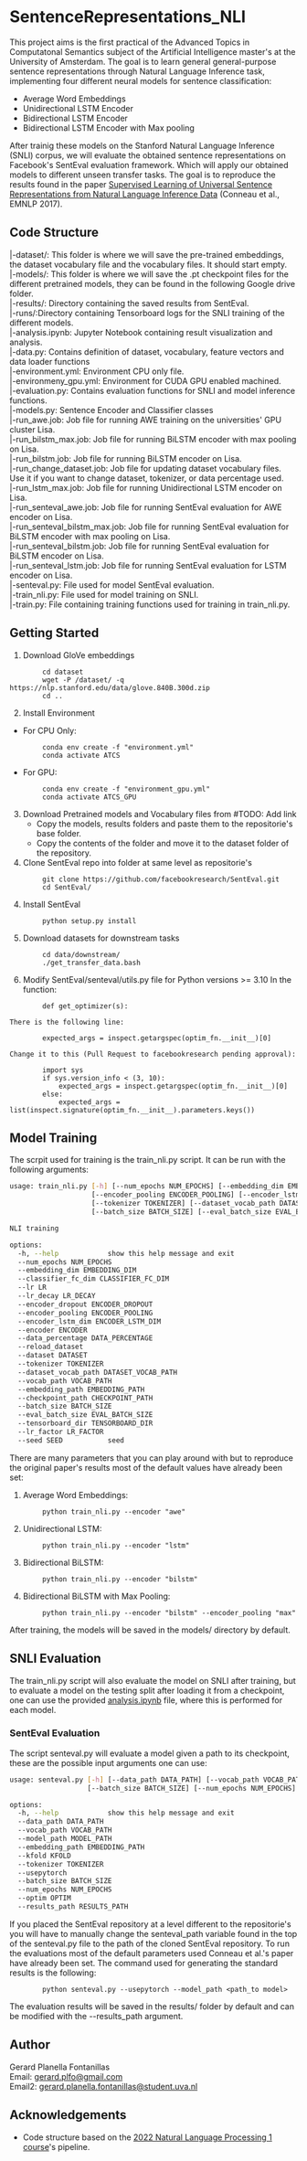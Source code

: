 # SentenceRepresentations_NLI
This project aims is the first practical of the Advanced Topics in Computatonal Semantics subject of the Artificial Intelligence master's at the University of Amsterdam. The goal is to learn general general-purpose sentence representations through Natural Language Inference task, implementing four different neural models for sentence classification:
- Average Word Embeddings
- Unidirectional LSTM Encoder
- Bidirectional LSTM Encoder
- Bidirectional LSTM Encoder with Max pooling

After trainig these models on the Stanford Natural Language Inference (SNLI) corpus, we will evaluate the obtained sentence representations on Facebook's SentEval evaluation framework. Which will apply our obtained models to different unseen transfer tasks. The goal is to reproduce the results found in the paper [Supervised Learning of Universal Sentence Representations from Natural Language Inference Data](https://aclanthology.org/D17-1070) (Conneau et al., EMNLP 2017).

## Code Structure
|-dataset/: This folder is where we will save the pre-trained embeddings, the dataset vocabulary file and the vocabulary files. It should start empty.  
|-models/: This folder is where we will save the .pt checkpoint files for the different pretrained models, they can be found in the following Google drive folder.  
|-results/: Directory containing the saved results from SentEval.  
|-runs/:Directory containing Tensorboard logs for the SNLI training of the different models.  
|-analysis.ipynb: Jupyter Notebook containing result visualization and analysis.  
|-data.py: Contains definition of dataset, vocabulary, feature vectors and data loader functions  
|-environment.yml: Environment CPU only file.  
|-environmeny_gpu.yml: Environment for CUDA GPU enabled machined.  
|-evaluation.py: Contains evaluation functions for SNLI and model inference functions.  
|-models.py: Sentence Encoder and Classifier classes  
|-run_awe.job: Job file for running AWE training on the universities' GPU cluster Lisa.  
|-run_bilstm_max.job: Job file for running BiLSTM encoder with max pooling on Lisa.  
|-run_bilstm.job: Job file for running BiLSTM encoder on Lisa.  
|-run_change_dataset.job: Job file for updating dataset vocabulary files. Use it if you want to change dataset, tokenizer, or data percentage used.   
|-run_lstm_max.job: Job file for running Unidirectional LSTM encoder on Lisa.  
|-run_senteval_awe.job: Job file for running SentEval evaluation for AWE encoder on Lisa.  
|-run_senteval_bilstm_max.job: Job file for running SentEval evaluation for BiLSTM encoder with max pooling on Lisa.  
|-run_senteval_bilstm.job: Job file for running SentEval evaluation for BiLSTM encoder on Lisa.  
|-run_senteval_lstm.job: Job file for running SentEval evaluation for LSTM encoder on Lisa.  
|-senteval.py: File used for model SentEval evaluation.  
|-train_nli.py: File used for model training on SNLI.  
|-train.py: File containing training functions used for training in train_nli.py.  

## Getting Started
1. Download GloVe embeddings
```
        cd dataset
        wget -P /dataset/ -q https://nlp.stanford.edu/data/glove.840B.300d.zip
        cd ..
```
2. Install Environment
* For CPU Only:
```
        conda env create -f "environment.yml"
        conda activate ATCS
```
* For GPU:
```
        conda env create -f "environment_gpu.yml"
        conda activate ATCS_GPU
```
3. Download Pretrained models and Vocabulary files from #TODO: Add link
    * Copy the models, results folders and paste them to the repositorie's base folder.
    * Copy the contents of the folder and move it to the dataset folder of the repository.        
3. Clone SentEval repo into folder at same level as repositorie's
```
        git clone https://github.com/facebookresearch/SentEval.git
        cd SentEval/
```
4. Install SentEval
```
        python setup.py install
```
5. Download datasets for downstream tasks
```
        cd data/downstream/
        ./get_transfer_data.bash
```
6. Modify SentEval/senteval/utils.py file for Python versions >= 3.10
    In the function: 
```
        def get_optimizer(s):
```
    There is the following line:
```
        expected_args = inspect.getargspec(optim_fn.__init__)[0]
```
    Change it to this (Pull Request to facebookresearch pending approval):
```
        import sys
        if sys.version_info < (3, 10):
            expected_args = inspect.getargspec(optim_fn.__init__)[0]
        else:
            expected_args = list(inspect.signature(optim_fn.__init__).parameters.keys())
```

## Model Training
The scrpit used for training is the train_nli.py script. It can be run with the following arguments: 
```bash
usage: train_nli.py [-h] [--num_epochs NUM_EPOCHS] [--embedding_dim EMBEDDING_DIM] [--classifier_fc_dim CLASSIFIER_FC_DIM] [--lr LR] [--lr_decay LR_DECAY] [--encoder_dropout ENCODER_DROPOUT]
                    [--encoder_pooling ENCODER_POOLING] [--encoder_lstm_dim ENCODER_LSTM_DIM] [--encoder ENCODER] [--data_percentage DATA_PERCENTAGE] [--reload_dataset] [--dataset DATASET]
                    [--tokenizer TOKENIZER] [--dataset_vocab_path DATASET_VOCAB_PATH] [--vocab_path VOCAB_PATH] [--embedding_path EMBEDDING_PATH] [--checkpoint_path CHECKPOINT_PATH]
                    [--batch_size BATCH_SIZE] [--eval_batch_size EVAL_BATCH_SIZE] [--tensorboard_dir TENSORBOARD_DIR] [--lr_factor LR_FACTOR] [--seed SEED]

NLI training

options:
  -h, --help            show this help message and exit
  --num_epochs NUM_EPOCHS
  --embedding_dim EMBEDDING_DIM
  --classifier_fc_dim CLASSIFIER_FC_DIM
  --lr LR
  --lr_decay LR_DECAY
  --encoder_dropout ENCODER_DROPOUT
  --encoder_pooling ENCODER_POOLING
  --encoder_lstm_dim ENCODER_LSTM_DIM
  --encoder ENCODER
  --data_percentage DATA_PERCENTAGE
  --reload_dataset
  --dataset DATASET
  --tokenizer TOKENIZER
  --dataset_vocab_path DATASET_VOCAB_PATH
  --vocab_path VOCAB_PATH
  --embedding_path EMBEDDING_PATH
  --checkpoint_path CHECKPOINT_PATH
  --batch_size BATCH_SIZE
  --eval_batch_size EVAL_BATCH_SIZE
  --tensorboard_dir TENSORBOARD_DIR
  --lr_factor LR_FACTOR
  --seed SEED           seed
```

There are many parameters that you can play around with but to reproduce the original paper's results most of the default values have already been set:

1. Average Word Embeddings:
```
        python train_nli.py --encoder "awe"
```
2. Unidirectional LSTM:
```
        python train_nli.py --encoder "lstm"
```
3. Bidirectional BiLSTM: 
```
        python train_nli.py --encoder "bilstm"
```
4. Bidirectional BiLSTM with Max Pooling:
```
        python train_nli.py --encoder "bilstm" --encoder_pooling "max"
```
After training, the models will be saved in the models/ directory by default.

## SNLI Evaluation
The train_nli.py script will also evaluate the model on SNLI after training, but to evaluate a model on the testing split after loading it from a checkpoint, one can use the provided [analysis.ipynb](analysis.ipynb) file, where this is performed for each model. 

### SentEval Evaluation
The script senteval.py will evaluate a model given a path to its checkpoint, these are the possible input arguments one can use:
```bash
usage: senteval.py [-h] [--data_path DATA_PATH] [--vocab_path VOCAB_PATH] [--model_path MODEL_PATH] [--embedding_path EMBEDDING_PATH] [--kfold KFOLD] [--tokenizer TOKENIZER] [--usepytorch]
                   [--batch_size BATCH_SIZE] [--num_epochs NUM_EPOCHS] [--optim OPTIM] [--results_path RESULTS_PATH]

options:
  -h, --help            show this help message and exit
  --data_path DATA_PATH
  --vocab_path VOCAB_PATH
  --model_path MODEL_PATH
  --embedding_path EMBEDDING_PATH
  --kfold KFOLD
  --tokenizer TOKENIZER
  --usepytorch
  --batch_size BATCH_SIZE
  --num_epochs NUM_EPOCHS
  --optim OPTIM
  --results_path RESULTS_PATH
```
If you placed the SentEval repository at a level different to the repositorie's you will have to manually change the senteval_path variable found in the top of the senteval.py file to the path of the cloned SentEval repository. To run the evaluations most of the default parameters used Conneau et al.'s paper have already been set. The command used for generating the standard results is the following:
```
        python senteval.py --usepytorch --model_path <path_to model>
```
The evaluation results will be saved in the results/ folder by default and can be modified with the --results_path argument.

## Author
Gerard Planella Fontanillas  
Email: gerard.plfo@gmail.com  
Email2: gerard.planella.fontanillas@student.uva.nl

## Acknowledgements
* Code structure based on the [2022 Natural Language Processing 1 course](https://cl-illc.github.io/nlp1-2022/)'s pipeline.






